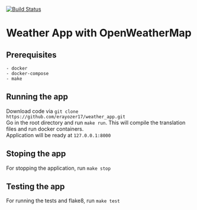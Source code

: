 [![Build Status](https://travis-ci.com/erayozer17/weather_app.svg?branch=master)](https://travis-ci.com/erayozer17/weather_app)

# Weather App with OpenWeatherMap

## Prerequisites

    - docker
    - docker-compose
    - make

## Running the app
Download code via ```git clone https://github.com/erayozer17/weather_app.git```<br>
Go in the root directory and run ```make run```. This will compile the translation files and run docker containers.<br>
Application will be ready at ```127.0.0.1:8000```


## Stoping the app
For stopping the application, run ```make stop```


## Testing the app
For running the tests and flake8, run ```make test```